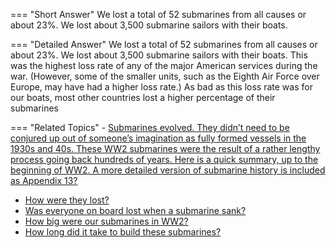 
=== "Short Answer"
    We lost a total of 52 submarines from all causes or about 23%. We lost about 3,500 submarine sailors with their boats.

=== "Detailed Answer"
    We lost a total of 52 submarines from all causes or about 23%. We lost about 3,500 submarine sailors with their boats. This was the highest loss rate of any of the major American services during the war. (However, some of the smaller units, such as the Eighth Air Force over Europe, may have had a higher loss rate.) As bad as this loss rate was for our boats, most other countries lost a higher percentage of their submarines

=== "Related Topics"
    - [Submarines evolved. They didn’t need to be conjured up out of someone’s imagination as fully formed vessels in the 1930s and 40s. These WW2 submarines were the result of a rather lengthy process going back hundreds of years. Here is a quick summary, up to the beginning of WW2. A more detailed version of submarine history is included as Appendix 13?](./submarines-evolved-they-didnt-need-to-be-conjured-up-out-of-someones-imagination-as-fully-formed-ves.md)
- [How were they lost?](./how-were-they-lost.md)
- [Was everyone on board lost when a submarine sank?](./was-everyone-on-board-lost-when-a-submarine-sank.md)
- [How big were our submarines in WW2?](./how-big-were-our-submarines-in-ww2.md)
- [How long did it take to build these submarines?](./how-long-did-it-take-to-build-these-submarines.md)
